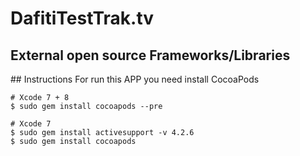 # DafitiTestTrak.tv

## External open source Frameworks/Libraries


## Instructions
For run this APP you need install CocoaPods
```
# Xcode 7 + 8
$ sudo gem install cocoapods --pre

# Xcode 7
$ sudo gem install activesupport -v 4.2.6
$ sudo gem install cocoapods

